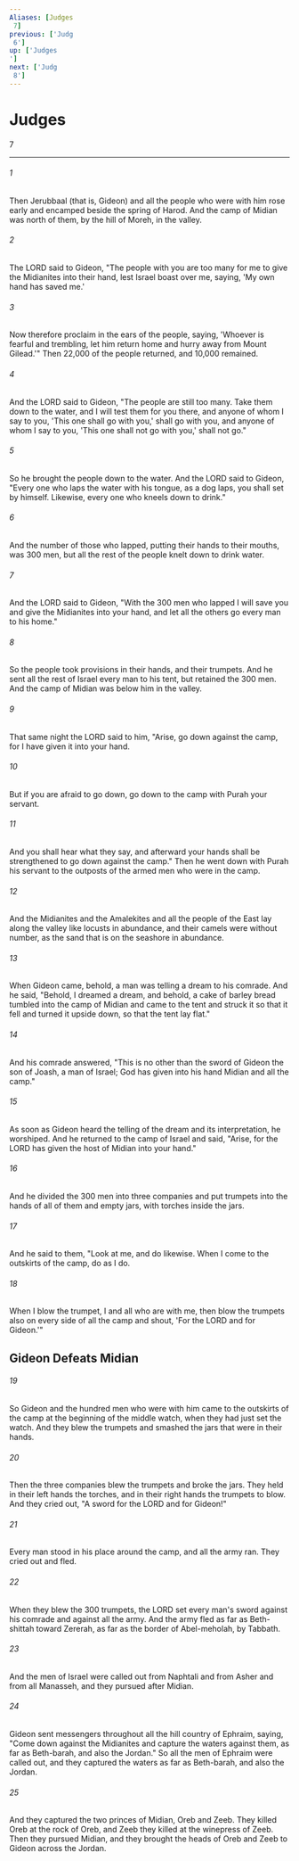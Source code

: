 ```yaml
---
Aliases: [Judges 7]
previous: ['Judg 6']
up: ['Judges']
next: ['Judg 8']
---
```

# Judges 7

***
 

###### 1 
Then Jerubbaal (that is, Gideon) and all the people who were with him rose early and encamped beside the spring of Harod. And the camp of Midian was north of them, by the hill of Moreh, in the valley.  

###### 2 
The LORD said to Gideon, "The people with you are too many for me to give the Midianites into their hand, lest Israel boast over me, saying, 'My own hand has saved me.'  

###### 3 
Now therefore proclaim in the ears of the people, saying, 'Whoever is fearful and trembling, let him return home and hurry away from Mount Gilead.'" Then 22,000 of the people returned, and 10,000 remained.  

###### 4 
And the LORD said to Gideon, "The people are still too many. Take them down to the water, and I will test them for you there, and anyone of whom I say to you, 'This one shall go with you,' shall go with you, and anyone of whom I say to you, 'This one shall not go with you,' shall not go."  

###### 5 
So he brought the people down to the water. And the LORD said to Gideon, "Every one who laps the water with his tongue, as a dog laps, you shall set by himself. Likewise, every one who kneels down to drink."  

###### 6 
And the number of those who lapped, putting their hands to their mouths, was 300 men, but all the rest of the people knelt down to drink water.  

###### 7 
And the LORD said to Gideon, "With the 300 men who lapped I will save you and give the Midianites into your hand, and let all the others go every man to his home."  

###### 8 
So the people took provisions in their hands, and their trumpets. And he sent all the rest of Israel every man to his tent, but retained the 300 men. And the camp of Midian was below him in the valley.  

###### 9 
That same night the LORD said to him, "Arise, go down against the camp, for I have given it into your hand.  

###### 10 
But if you are afraid to go down, go down to the camp with Purah your servant.  

###### 11 
And you shall hear what they say, and afterward your hands shall be strengthened to go down against the camp." Then he went down with Purah his servant to the outposts of the armed men who were in the camp.  

###### 12 
And the Midianites and the Amalekites and all the people of the East lay along the valley like locusts in abundance, and their camels were without number, as the sand that is on the seashore in abundance.  

###### 13 
When Gideon came, behold, a man was telling a dream to his comrade. And he said, "Behold, I dreamed a dream, and behold, a cake of barley bread tumbled into the camp of Midian and came to the tent and struck it so that it fell and turned it upside down, so that the tent lay flat."  

###### 14 
And his comrade answered, "This is no other than the sword of Gideon the son of Joash, a man of Israel; God has given into his hand Midian and all the camp."  

###### 15 
As soon as Gideon heard the telling of the dream and its interpretation, he worshiped. And he returned to the camp of Israel and said, "Arise, for the LORD has given the host of Midian into your hand."  

###### 16 
And he divided the 300 men into three companies and put trumpets into the hands of all of them and empty jars, with torches inside the jars.  

###### 17 
And he said to them, "Look at me, and do likewise. When I come to the outskirts of the camp, do as I do.  

###### 18 
When I blow the trumpet, I and all who are with me, then blow the trumpets also on every side of all the camp and shout, 'For the LORD and for Gideon.'"  ## Gideon Defeats Midian  

###### 19 
So Gideon and the hundred men who were with him came to the outskirts of the camp at the beginning of the middle watch, when they had just set the watch. And they blew the trumpets and smashed the jars that were in their hands.  

###### 20 
Then the three companies blew the trumpets and broke the jars. They held in their left hands the torches, and in their right hands the trumpets to blow. And they cried out, "A sword for the LORD and for Gideon!"  

###### 21 
Every man stood in his place around the camp, and all the army ran. They cried out and fled.  

###### 22 
When they blew the 300 trumpets, the LORD set every man's sword against his comrade and against all the army. And the army fled as far as Beth-shittah toward Zererah, as far as the border of Abel-meholah, by Tabbath.  

###### 23 
And the men of Israel were called out from Naphtali and from Asher and from all Manasseh, and they pursued after Midian.  

###### 24 
Gideon sent messengers throughout all the hill country of Ephraim, saying, "Come down against the Midianites and capture the waters against them, as far as Beth-barah, and also the Jordan." So all the men of Ephraim were called out, and they captured the waters as far as Beth-barah, and also the Jordan.  

###### 25 
And they captured the two princes of Midian, Oreb and Zeeb. They killed Oreb at the rock of Oreb, and Zeeb they killed at the winepress of Zeeb. Then they pursued Midian, and they brought the heads of Oreb and Zeeb to Gideon across the Jordan.
